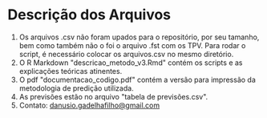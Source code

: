 # Descrição dos Arquivos

1. Os arquivos .csv não foram upados para o repositório, por seu tamanho, bem como também não o foi o arquivo .fst com os TPV. Para rodar o script, é necessário colocar os arquivos.csv no mesmo diretório.
2. O R Markdown "descricao_metodo_v3.Rmd" contém os scripts e as explicações teóricas atinentes.
3. O pdf "documentacao_codigo.pdf" contém a versão para impressão da metodologia de predição utilizada.
4. As previsões estão no arquivo "tabela de previsões.csv".
5. Contato: danusio.gadelhafilho@gmail.com
